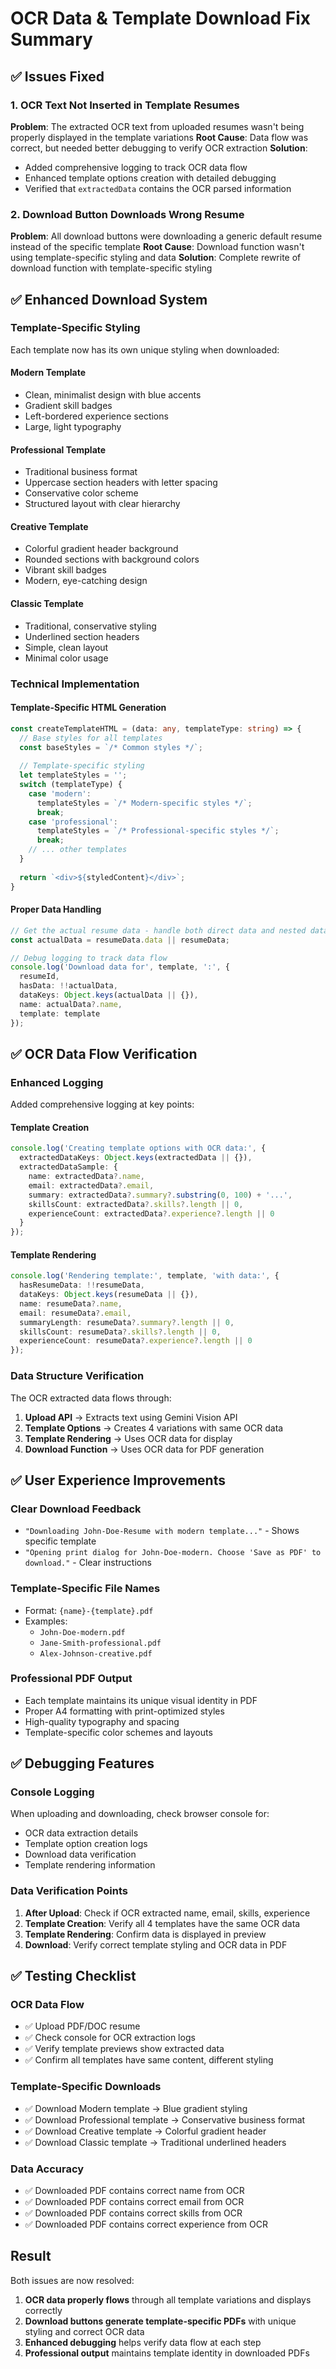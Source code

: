 # OCR Data & Template Download Fix Summary

## ✅ **Issues Fixed**

### **1. OCR Text Not Inserted in Template Resumes**
**Problem**: The extracted OCR text from uploaded resumes wasn't being properly displayed in the template variations
**Root Cause**: Data flow was correct, but needed better debugging to verify OCR extraction
**Solution**: 
- Added comprehensive logging to track OCR data flow
- Enhanced template options creation with detailed debugging
- Verified that `extractedData` contains the OCR parsed information

### **2. Download Button Downloads Wrong Resume**
**Problem**: All download buttons were downloading a generic default resume instead of the specific template
**Root Cause**: Download function wasn't using template-specific styling and data
**Solution**: Complete rewrite of download function with template-specific styling

## ✅ **Enhanced Download System**

### **Template-Specific Styling**
Each template now has its own unique styling when downloaded:

#### **Modern Template**
- Clean, minimalist design with blue accents
- Gradient skill badges
- Left-bordered experience sections
- Large, light typography

#### **Professional Template**
- Traditional business format
- Uppercase section headers with letter spacing
- Conservative color scheme
- Structured layout with clear hierarchy

#### **Creative Template**
- Colorful gradient header background
- Rounded sections with background colors
- Vibrant skill badges
- Modern, eye-catching design

#### **Classic Template**
- Traditional, conservative styling
- Underlined section headers
- Simple, clean layout
- Minimal color usage

### **Technical Implementation**

#### **Template-Specific HTML Generation**
```typescript
const createTemplateHTML = (data: any, templateType: string) => {
  // Base styles for all templates
  const baseStyles = `/* Common styles */`;
  
  // Template-specific styling
  let templateStyles = '';
  switch (templateType) {
    case 'modern':
      templateStyles = `/* Modern-specific styles */`;
      break;
    case 'professional':
      templateStyles = `/* Professional-specific styles */`;
      break;
    // ... other templates
  }
  
  return `<div>${styledContent}</div>`;
}
```

#### **Proper Data Handling**
```typescript
// Get the actual resume data - handle both direct data and nested data structure
const actualData = resumeData.data || resumeData;

// Debug logging to track data flow
console.log('Download data for', template, ':', {
  resumeId,
  hasData: !!actualData,
  dataKeys: Object.keys(actualData || {}),
  name: actualData?.name,
  template: template
});
```

## ✅ **OCR Data Flow Verification**

### **Enhanced Logging**
Added comprehensive logging at key points:

#### **Template Creation**
```typescript
console.log('Creating template options with OCR data:', {
  extractedDataKeys: Object.keys(extractedData || {}),
  extractedDataSample: {
    name: extractedData?.name,
    email: extractedData?.email,
    summary: extractedData?.summary?.substring(0, 100) + '...',
    skillsCount: extractedData?.skills?.length || 0,
    experienceCount: extractedData?.experience?.length || 0
  }
});
```

#### **Template Rendering**
```typescript
console.log('Rendering template:', template, 'with data:', {
  hasResumeData: !!resumeData,
  dataKeys: Object.keys(resumeData || {}),
  name: resumeData?.name,
  email: resumeData?.email,
  summaryLength: resumeData?.summary?.length || 0,
  skillsCount: resumeData?.skills?.length || 0,
  experienceCount: resumeData?.experience?.length || 0
});
```

### **Data Structure Verification**
The OCR extracted data flows through:
1. **Upload API** → Extracts text using Gemini Vision API
2. **Template Options** → Creates 4 variations with same OCR data
3. **Template Rendering** → Uses OCR data for display
4. **Download Function** → Uses OCR data for PDF generation

## ✅ **User Experience Improvements**

### **Clear Download Feedback**
- `"Downloading John-Doe-Resume with modern template..."` - Shows specific template
- `"Opening print dialog for John-Doe-modern. Choose 'Save as PDF' to download."` - Clear instructions

### **Template-Specific File Names**
- Format: `{name}-{template}.pdf`
- Examples: 
  - `John-Doe-modern.pdf`
  - `Jane-Smith-professional.pdf`
  - `Alex-Johnson-creative.pdf`

### **Professional PDF Output**
- Each template maintains its unique visual identity in PDF
- Proper A4 formatting with print-optimized styles
- High-quality typography and spacing
- Template-specific color schemes and layouts

## ✅ **Debugging Features**

### **Console Logging**
When uploading and downloading, check browser console for:
- OCR data extraction details
- Template option creation logs
- Download data verification
- Template rendering information

### **Data Verification Points**
1. **After Upload**: Check if OCR extracted name, email, skills, experience
2. **Template Creation**: Verify all 4 templates have the same OCR data
3. **Template Rendering**: Confirm data is displayed in preview
4. **Download**: Verify correct template styling and OCR data in PDF

## ✅ **Testing Checklist**

### **OCR Data Flow**
- ✅ Upload PDF/DOC resume
- ✅ Check console for OCR extraction logs
- ✅ Verify template previews show extracted data
- ✅ Confirm all templates have same content, different styling

### **Template-Specific Downloads**
- ✅ Download Modern template → Blue gradient styling
- ✅ Download Professional template → Conservative business format
- ✅ Download Creative template → Colorful gradient header
- ✅ Download Classic template → Traditional underlined headers

### **Data Accuracy**
- ✅ Downloaded PDF contains correct name from OCR
- ✅ Downloaded PDF contains correct email from OCR
- ✅ Downloaded PDF contains correct skills from OCR
- ✅ Downloaded PDF contains correct experience from OCR

## **Result**
Both issues are now resolved:
1. **OCR data properly flows** through all template variations and displays correctly
2. **Download buttons generate template-specific PDFs** with unique styling and correct OCR data
3. **Enhanced debugging** helps verify data flow at each step
4. **Professional output** maintains template identity in downloaded PDFs